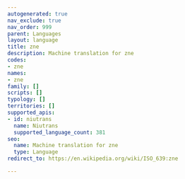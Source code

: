 ```yaml
---
autogenerated: true
nav_exclude: true
nav_order: 999
parent: Languages
layout: language
title: zne
description: Machine translation for zne
codes:
- zne
names:
- zne
family: []
scripts: []
typology: []
territories: []
supported_apis:
- id: niutrans
  name: Niutrans
  supported_language_count: 381
seo:
  name: Machine translation for zne
  type: Language
redirect_to: https://en.wikipedia.org/wiki/ISO_639:zne

---
```



